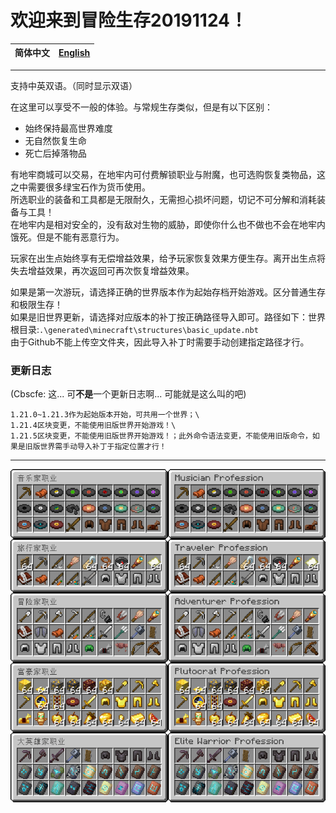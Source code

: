 # 欢迎来到冒险生存20191124！
| 简体中文 | [English](README.md) |
| ---- | ---- |

---

支持中英双语。（同时显示双语）

在这里可以享受不一般的体验。与常规生存类似，但是有以下区别：
- 始终保持最高世界难度
- 无自然恢复生命
- 死亡后掉落物品
  
有地牢商城可以交易，在地牢内可付费解锁职业与附魔，也可选购恢复类物品，这之中需要很多绿宝石作为货币使用。\
所选职业的装备和工具都是无限耐久，无需担心损坏问题，切记不可分解和消耗装备与工具！\
在地牢内是相对安全的，没有敌对生物的威胁，即使你什么也不做也不会在地牢内饿死。但是不能有恶意行为。

玩家在出生点始终享有无偿增益效果，给予玩家恢复效果方便生存。离开出生点将失去增益效果，再次返回可再次恢复增益效果。

如果是第一次游玩，请选择正确的世界版本作为起始存档开始游戏。区分普通生存和极限生存！\
如果是旧世界更新，请选择对应版本的补丁按正确路径导入即可。路径如下：世界根目录:`.\generated\minecraft\structures\basic_update.nbt`\
由于Github不能上传空文件夹，因此导入补丁时需要手动创建指定路径才行。

### 更新日志

(Cbscfe: 这... 可**不是**一个更新日志啊... 可能就是这么叫的吧)
```
1.21.0~1.21.3作为起始版本开始，可共用一个世界；\
1.21.4区块变更，不能使用旧版世界开始游戏！\
1.21.5区块变更，不能使用旧版世界开始游戏！；此外命令语法变更，不能使用旧版命令，如果是旧版世界需手动导入补丁于指定位置才行！
```

---

![kit_preview.png](kit_preview.png)
